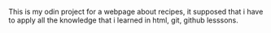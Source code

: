 This is my odin project for a webpage about recipes, it supposed that i have to apply all the knowledge that i learned in html, git, github lesssons.